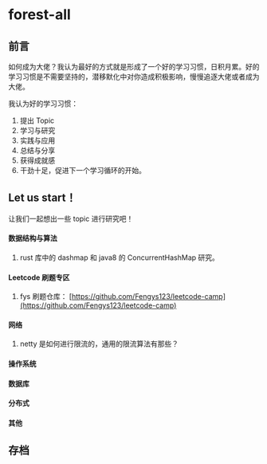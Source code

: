 # forest-all

## 前言

如何成为大佬？我认为最好的方式就是形成了一个好的学习习惯，日积月累。好的学习习惯是不需要坚持的，潜移默化中对你造成积极影响，慢慢追逐大佬或者成为大佬。

我认为好的学习习惯：

1. 提出 Topic
2. 学习与研究
3. 实践与应用
4. 总结与分享
5. 获得成就感
6. 干劲十足，促进下一个学习循环的开始。



## Let us start！

让我们一起想出一些 topic 进行研究吧！

#### 数据结构与算法

1. rust 库中的 dashmap 和 java8 的 ConcurrentHashMap 研究。

#### Leetcode 刷题专区

1. fys 刷题仓库： [https://github.com/Fengys123/leetcode-camp](https://github.com/Fengys123/leetcode-camp)

#### 网络

1. netty 是如何进行限流的，通用的限流算法有那些？

#### 操作系统

#### 数据库

#### 分布式

#### 其他





## 存档